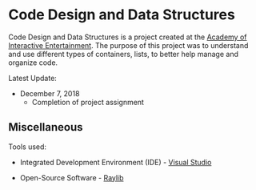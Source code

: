 # Code Design and Data Structures

Code Design and Data Structures is a project created at the [Academy of Interactive Entertainment](https://seattle.aie.edu/campuses/seattle/). The purpose of this project was to understand and use different types of containers, lists, to better help manage and organize code. 

Latest Update:

* December 7, 2018
  - Completion of project assignment

## Miscellaneous

Tools used:

* Integrated Development Environment (IDE) - [Visual Studio](https://visualstudio.microsoft.com/)

* Open-Source Software - [Raylib](https://www.raylib.com/)
